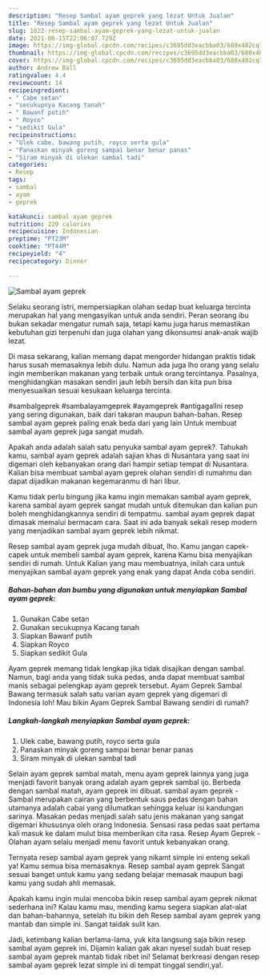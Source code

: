 ```yaml
---
description: "Resep Sambal ayam geprek yang lezat Untuk Jualan"
title: "Resep Sambal ayam geprek yang lezat Untuk Jualan"
slug: 1022-resep-sambal-ayam-geprek-yang-lezat-untuk-jualan
date: 2021-06-15T22:06:07.729Z
image: https://img-global.cpcdn.com/recipes/c3695dd3eacbba03/680x482cq70/sambal-ayam-geprek-foto-resep-utama.jpg
thumbnail: https://img-global.cpcdn.com/recipes/c3695dd3eacbba03/680x482cq70/sambal-ayam-geprek-foto-resep-utama.jpg
cover: https://img-global.cpcdn.com/recipes/c3695dd3eacbba03/680x482cq70/sambal-ayam-geprek-foto-resep-utama.jpg
author: Andrew Ball
ratingvalue: 4.4
reviewcount: 14
recipeingredient:
- " Cabe setan"
- "secukupnya Kacang tanah"
- " Bawanf putih"
- " Royco"
- "sedikit Gula"
recipeinstructions:
- "Ulek cabe, bawang putih, royco serta gula"
- "Panaskan minyak goreng sampai benar benar panas"
- "Siram minyak di ulekan sambal tadi"
categories:
- Resep
tags:
- sambal
- ayam
- geprek

katakunci: sambal ayam geprek 
nutrition: 229 calories
recipecuisine: Indonesian
preptime: "PT23M"
cooktime: "PT44M"
recipeyield: "4"
recipecategory: Dinner

---
```



![Sambal ayam geprek](https://img-global.cpcdn.com/recipes/c3695dd3eacbba03/680x482cq70/sambal-ayam-geprek-foto-resep-utama.jpg)

Selaku seorang istri, mempersiapkan olahan sedap buat keluarga tercinta merupakan hal yang mengasyikan untuk anda sendiri. Peran seorang ibu bukan sekadar mengatur rumah saja, tetapi kamu juga harus memastikan kebutuhan gizi terpenuhi dan juga olahan yang dikonsumsi anak-anak wajib lezat.

Di masa  sekarang, kalian memang dapat mengorder hidangan praktis tidak harus susah memasaknya lebih dulu. Namun ada juga lho orang yang selalu ingin memberikan makanan yang terbaik untuk orang tercintanya. Pasalnya, menghidangkan masakan sendiri jauh lebih bersih dan kita pun bisa menyesuaikan sesuai kesukaan keluarga tercinta. 

#sambalgeprek #sambalayamgeprek #ayamgeprek #antigagalIni resep yang sering digunakan, baik dari takaran maupun bahan-bahan. Resep sambal ayam geprek paling enak beda dari yang lain Untuk membuat sambal ayam geprek juga sangat mudah.

Apakah anda adalah salah satu penyuka sambal ayam geprek?. Tahukah kamu, sambal ayam geprek adalah sajian khas di Nusantara yang saat ini digemari oleh kebanyakan orang dari hampir setiap tempat di Nusantara. Kalian bisa membuat sambal ayam geprek olahan sendiri di rumahmu dan dapat dijadikan makanan kegemaranmu di hari libur.

Kamu tidak perlu bingung jika kamu ingin memakan sambal ayam geprek, karena sambal ayam geprek sangat mudah untuk ditemukan dan kalian pun boleh menghidangkannya sendiri di tempatmu. sambal ayam geprek dapat dimasak memalui bermacam cara. Saat ini ada banyak sekali resep modern yang menjadikan sambal ayam geprek lebih nikmat.

Resep sambal ayam geprek juga mudah dibuat, lho. Kamu jangan capek-capek untuk membeli sambal ayam geprek, karena Kamu bisa menyajikan sendiri di rumah. Untuk Kalian yang mau membuatnya, inilah cara untuk menyajikan sambal ayam geprek yang enak yang dapat Anda coba sendiri.

<!--inarticleads1-->

##### Bahan-bahan dan bumbu yang digunakan untuk menyiapkan Sambal ayam geprek:

1. Gunakan  Cabe setan
1. Gunakan secukupnya Kacang tanah
1. Siapkan  Bawanf putih
1. Siapkan  Royco
1. Siapkan sedikit Gula


Ayam geprek memang tidak lengkap jika tidak disajikan dengan sambal. Namun, bagi anda yang tidak suka pedas, anda dapat membuat sambal manis sebagai pelengkap ayam geprek tersebut. Ayam Geprek Sambal Bawang termasuk salah satu varian ayam geprek yang digemari di Indonesia loh! Mau bikin Ayam Geprek Sambal Bawang sendiri di rumah? 

<!--inarticleads2-->

##### Langkah-langkah menyiapkan Sambal ayam geprek:

1. Ulek cabe, bawang putih, royco serta gula
1. Panaskan minyak goreng sampai benar benar panas
1. Siram minyak di ulekan sambal tadi


Selain ayam geprek sambal matah, menu ayam geprek lainnya yang juga menjadi favorit banyak orang adalah ayam geprek sambal ijo. Berbeda dengan sambal matah, ayam geprek ini dibuat. sambal ayam geprek - Sambal merupakan cairan yang berbentuk saus pedas dengan bahan utamanya adalah cabai yang dilumatkan sehingga keluar isi kandungan sarinya. Masakan pedas menjadi salah satu jenis makanan yang sangat digemari khususnya oleh orang Indonesia. Sensasi rasa pedas saat pertama kali masuk ke dalam mulut bisa memberikan cita rasa. Resep Ayam Geprek - Olahan ayam selalu menjadi menu favorit untuk kebanyakan orang. 

Ternyata resep sambal ayam geprek yang nikamt simple ini enteng sekali ya! Kamu semua bisa memasaknya. Resep sambal ayam geprek Sangat sesuai banget untuk kamu yang sedang belajar memasak maupun bagi kamu yang sudah ahli memasak.

Apakah kamu ingin mulai mencoba bikin resep sambal ayam geprek nikmat sederhana ini? Kalau kamu mau, mending kamu segera siapkan alat-alat dan bahan-bahannya, setelah itu bikin deh Resep sambal ayam geprek yang mantab dan simple ini. Sangat taidak sulit kan. 

Jadi, ketimbang kalian berlama-lama, yuk kita langsung saja bikin resep sambal ayam geprek ini. Dijamin kalian gak akan nyesel sudah buat resep sambal ayam geprek mantab tidak ribet ini! Selamat berkreasi dengan resep sambal ayam geprek lezat simple ini di tempat tinggal sendiri,ya!.

